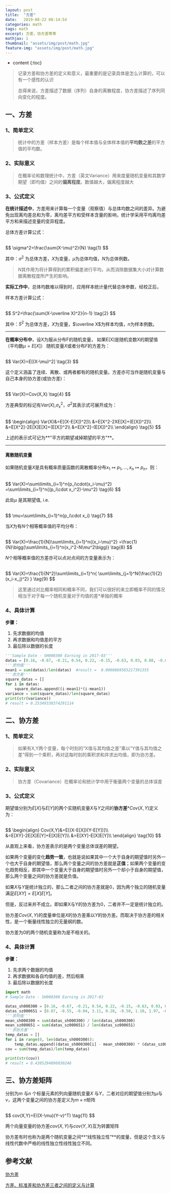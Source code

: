 ```yaml
---
layout: post
title:  "方差"
date:   2019-08-22 08:14:54
categories: math
tags: math 
excerpt: 方差，协方差等等
mathjax: 1
thumbnail: "assets/img/post/math.jpg"
feature-img: "assets/img/post/math.jpg"
---
```


* content
{:toc}
> 记录方差和协方差的定义和意义，最重要的是记录具体是怎么计算的，可以有一个感性的认识
>
> 总得来说，方差描述了数据（序列）自身的离散程度，协方差描述了序列同向变化的程度。

## 一、方差

### 1、简单定义

> 统计中的方差（样本方差）是每个样本值与全体样本值的**平均数之差**的平方值的平均数。

### 2、实际意义

> 在概率论和数理统计中，方差（英文Variance）用来度量随机变量和其数学期望（即均值）之间的**偏离程度**。数值越大，偏离程度越大

### 3、公式定义

**在统计描述中**，方差用来计算每一个变量（观察值）与总体均数之间的差异。为避免出现离均差总和为零，离均差平方和受样本含量的影响，统计学采用平均离均差平方和来描述变量的变异程度。

总体方差计算公式：

<br>
$$
\sigma^2=\frac{\sum(X-\mu)^2}{N}
\tag{1}
$$
<br>

其中：$\sigma^2$ 为总体方差，$X$为变量，$\mu$为总体均值，$N$为总体例数。

> $N$其作用为将计算得到的累积偏差进行平均，从而消除数据集大小对计算数据离散程度所产生的影响。

**实际工作中**，总体均数难以得到时，应用样本统计量代替总体参数，经校正后，

样本方差计算公式：

<br>
$$
S^2=\frac{\sum(X-\overline X)^2}{n-1}
\tag{2}
$$
<br>

其中：$S^2$ 为总体方差，$X$为变量，$\overline X$为样本均值，$n$为样本例数。

---

**在概率分布中**，设X为服从分布F的随机变量， 如果E[X]是随机变数X的期望值（平均数$\mu=E[X]$）
随机变量$X$或者分布$F$的方差为：

<br>
$$
Var(X)=E[(X-\mu)^2]
\tag{3}
$$
<br>

这个定义涵盖了连续、离散、或两者都有的随机变量。方差亦可当作是随机变量与自己本身的协方差(或协方差)：

<br>
$$
Var(X)=Cov(X,X)
\tag{4}
$$
<br>

方差典型的标记有$Var(X)$,$\sigma_x^2$，$\sigma^2$其表示式可展开成为：

<br>
$$
\begin{align}
Var(X)&=E[(X-E[X])^2]\\
&=E[X^2-2XE[X]+(E[X])^2]\\
&=E[X^2]-2E[X]E[X]+(E[X])^2\\
&=E[X^2]-(E[X])^2\\
\end{align}
\tag{5}
$$
<br>

上述的表示式可记为**"平方的期望减掉期望的平方"**。

---

#### 离散随机变量

如果随机变量*X*是具有概率质量函数的离散概率分布$x_1↦p_1,...,x_n↦p_n$，则：

<br>
$$
Var(X)=\sum\limits_{i=1}^n{p_i\cdot(x_i-\mu)^2}
=\sum\limits_{i=1}^n{(p_i\cdot x_i^2)-\mu^2}
\tag{6}
$$
<br>

此处$\mu$ 是其期望值, i.e.

<br>
$$
\mu=\sum\limits_{i=1}^n{p_i\cdot x_i}
\tag{7}
$$
<br>

当$X$为有$N$个相等概率值的平均分布：

<br>
$$
Var(X)=\frac{1}{N}\sum\limits_{i=1}^n{(x_i-\mu)^2}
=\frac{1}{N}\bigg(\sum\limits_{i=1}^n{x_i^2-N\mu^2\bigg)}
\tag{8}
$$
<br>

$N$个相等概率值的方差亦可以点对点间的方变量表示为：

<br>
$$
Var(X)=\frac{1}{N^2}\sum\limits_{i=1}^n{
\sum\limits_{j=1}^N{\frac{1}{2}(x_i-x_j)^2}
}
\tag{9}
$$

<br>

> 这里通过对比概率相同和概率不同，我们可以很好的来立即概率不同的情况相当于对于每一个随机变量对于均值的差*单独的概率

### 4、具体计算

**步骤：**

1. 先求数据的均值
2. 再求数据和均值差的平方
3. 最后除以数据的长度

```python
'''Sample Date - SH000300 Earning in 2017-03'''
datas = [0.16, -0.67, -0.21, 0.54, 0.22, -0.15, -0.63, 0.03, 0.88, -0.04, 0.20, 0.52, -1.03, 0.11, 0.49, -0.47, 0.35, 0.80, -0.33, -0.24, -0.13, -0.82, 0.56]
'''求均值'''
mean1 = sum(datas)/len(datas)  #result =  0.0060869565217391355
'''求方差'''
square_datas = []
for i in datas:
	square_datas.append((i-mean1)*(i-mean1))
variance = sum(square_datas)/len(square_datas)
print(str(variance))
# result = 0.25349338374291114
```



## 二、协方差

### 1、简单定义

> 如果有X,Y两个变量，每个时刻的“X值与其均值之差”乘以“Y值与其均值之差”得到一个乘积，再对这每时刻的乘积求和并求出均值，即为协方差。

### 2、实际意义

> 协方差（Covariance）在概率论和统计学中用于衡量两个变量的总体误差

### 3、公式定义

期望值分别为$E[X]$与$E[Y]$的两个实随机变量$X$与$Y$之间的**协方差***$Cov(X,Y)$定义为：

<br>
$$
\begin{align}
Cov(X,Y)&=E[(X-E[X])(Y-E[Y])]\\
&=E[XY]-2E[X]E[Y]+E[X]E[Y]\\
&=E[XY]-E[X]E[Y]\\
\end{align}
\tag{10}
$$
<br>

从直观上来看，协方差表示的是两个变量总体误差的期望。

如果两个变量的变化**趋势一致**，也就是说如果其中一个大于自身的期望值时另外一个也大于自身的期望值，那么两个变量之间的协方差就是**正值**；如果两个变量的变化趋势相反，即其中一个变量大于自身的期望值时另外一个却小于自身的期望值，那么两个变量之间的协方差就是负值。

如果$X$与$Y$是统计独立的，那么二者之间的协方差就是0，因为两个独立的随机变量满足$E[XY]=E[X]E[Y]$。

但是，反过来并不成立。即如果X与Y的协方差为0，二者并不一定是统计独立的。

协方差$Cov(X,Y)$的度量单位是$X$的协方差乘以$Y$的协方差。而取决于协方差的相关性，是一个衡量线性独立的无量纲的数。

协方差为0的两个随机变量称为是不相关的。

### 4、具体计算

**步骤：**

1. 先求两个数据的均值
2. 再求数据和各自均值的差，然后相乘
3. 最后除以数据的长度

```python
import math
# Sample Date - SH000300 Earning in 2017-03

datas_sh000300 = [0.16, -0.67, -0.21, 0.54, 0.22, -0.15, -0.63, 0.03, 0.88, -0.04, 0.20, 0.52, -1.03, 0.11, 0.49, -0.47, 0.35, 0.80, -0.33, -0.24, -0.13, -0.82, 0.56]
datas_sz000651 = [0.07, -0.55, -0.04, 3.11, 0.28, -0.50, 1.10, 1.97, -0.31, -0.55, 2.06, -0.24, -1.44, 1.56, 3.69, 0.53, 2.30, 1.09, -2.63, 0.29, 1.30, -1.54, 3.19]
'''求均值'''
mean_sh000300 = sum(datas_sh000300) / len(datas_sh000300)
mean_sz000651 = sum(datas_sz000651) / len(datas_sz000651)
'''求协方差'''
temp_datas = []
for i in range(0, len(datas_sh000300)):
    temp_datas.append((datas_sh000300[i] - mean_sh000300) * (datas_sz000651[i] - mean_sz000651))
cov = sum(temp_datas)/len(temp_datas)

print(str(cov))
# result = 0.4385294896030246
```



## 三、协方差矩阵

分别为$m$ 与$n$ 个标量元素的列向量随机变量$X$ 与$Y$，二者对应的期望值分别为$μ$与$ν$，这两个变量之间的协方差定义为$m×n$矩阵

<br>
$$
cov(X,Y)=E((X-\mu)(Y-ν)^T)
\tag{11}
$$
<br>

两个向量变量的协方差$cov(X, Y)$与$cov(Y, X)$互为转置矩阵

协方差有时也称为是两个随机变量之间**“线性独立性”**的度量，但是这个含义与线性代数中严格的线性独立性线性独立不同。

## 参考文献

[协方差](https://wc.yooooo.us/d2lraS8lRTUlOEQlOEYlRTYlOTYlQjklRTUlQjclQUUhemg=)

[方差、标准差和协方差三者之间的定义与计算](https://www.cnblogs.com/xunziji/p/6772227.html)

